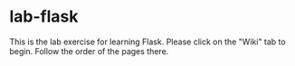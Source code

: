 # lab-flask

This is the lab exercise for learning Flask.  Please click on the "Wiki" tab to begin.  Follow the order of the pages there.
